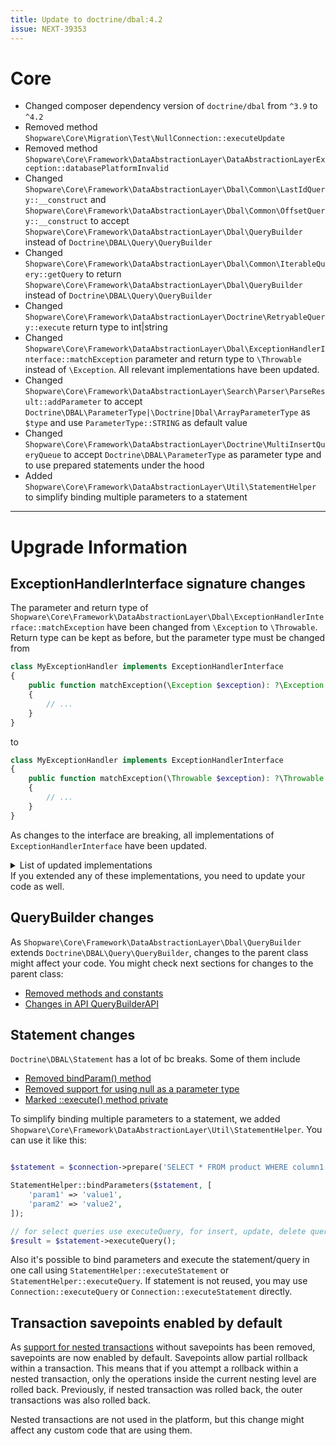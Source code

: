 ```yaml
---
title: Update to doctrine/dbal:4.2
issue: NEXT-39353
---
```

# Core
* Changed composer dependency version of `doctrine/dbal` from `^3.9` to `^4.2`
* Removed method `Shopware\Core\Migration\Test\NullConnection::executeUpdate`
* Removed method `Shopware\Core\Framework\DataAbstractionLayer\DataAbstractionLayerException::databasePlatformInvalid`
* Changed `Shopware\Core\Framework\DataAbstractionLayer\Dbal\Common\LastIdQuery::__construct` and `Shopware\Core\Framework\DataAbstractionLayer\Dbal\Common\OffsetQuery::__construct` to accept `Shopware\Core\Framework\DataAbstractionLayer\Dbal\QueryBuilder` instead of `Doctrine\DBAL\Query\QueryBuilder`
* Changed `Shopware\Core\Framework\DataAbstractionLayer\Dbal\Common\IterableQuery::getQuery` to return `Shopware\Core\Framework\DataAbstractionLayer\Dbal\QueryBuilder` instead of `Doctrine\DBAL\Query\QueryBuilder`
* Changed `Shopware\Core\Framework\DataAbstractionLayer\Doctrine\RetryableQuery::execute` return type to int|string
* Changed `Shopware\Core\Framework\DataAbstractionLayer\Dbal\ExceptionHandlerInterface::matchException` parameter and return type to `\Throwable` instead of `\Exception`. All relevant implementations have been updated.
* Changed `Shopware\Core\Framework\DataAbstractionLayer\Search\Parser\ParseResult::addParameter` to accept `Doctrine\DBAL\ParameterType|\Doctrine|Dbal\ArrayParameterType` as `$type` and use `ParameterType::STRING` as default value
* Changed `Shopware\Core\Framework\DataAbstractionLayer\Doctrine\MultiInsertQueryQueue` to accept `Doctrine\DBAL\ParameterType` as parameter type and to use prepared statements under the hood
* Added `Shopware\Core\Framework\DataAbstractionLayer\Util\StatementHelper` to simplify binding multiple parameters to a statement

___
# Upgrade Information

## ExceptionHandlerInterface signature changes

The parameter and return type of `Shopware\Core\Framework\DataAbstractionLayer\Dbal\ExceptionHandlerInterface::matchException` have been changed from `\Exception` to `\Throwable`. Return type can be kept as before, but the parameter type must be changed from
```php
class MyExceptionHandler implements ExceptionHandlerInterface
{
    public function matchException(\Exception $exception): ?\Exception
    {
        // ...
    }
}
```
to
```php
class MyExceptionHandler implements ExceptionHandlerInterface
{
    public function matchException(\Throwable $exception): ?\Throwable
    {
        // ...
    }
}
```
As changes to the interface are breaking, all implementations of `ExceptionHandlerInterface` have been updated.
<details>
 <summary>List of updated implementations</summary>

 * `Shopware\Core\System\Language\LanguageExceptionHandler`
 * `Shopware\Core\System\SalesChannel\SalesChannelExceptionHandler`
 * `Shopware\Core\Content\Product\DataAbstractionLayer\ProductExceptionHandler`
 * `Shopware\Core\Content\Product\SalesChannel\Sorting\ProductSortingExceptionHandler`
 * `Shopware\Core\Content\Product\Aggregate\ProductConfiguratorSetting\ProductConfiguratorSettingExceptionHandler`
 * `Shopware\Core\Content\Product\Aggregate\ProductSearchConfig\ProductSearchConfigExceptionHandler`
 * `Shopware\Core\Content\Product\Aggregate\ProductSearchConfigField\ProductSearchConfigFieldExceptionHandler`
 * `Shopware\Core\Content\ProductExport\DataAbstractionLayer\ProductExportExceptionHandler`
 * `Shopware\Core\Content\Category\DataAbstractionLayer\CategoryNonExistentExceptionHandler`
 * `Shopware\Core\Content\Newsletter\NewsletterExceptionHandler`
 * `Shopware\Core\Framework\DataAbstractionLayer\TechnicalNameExceptionHandler`
 * `Shopware\Core\Checkout\Customer\DataAbstractionLayer\CustomerWishlistProductExceptionHandler`
 * `Shopware\Core\Checkout\Shipping\Aggregate\ShippingMethodPrice\ShippingMethodPriceExceptionHandler`
 * `Shopware\Core\Checkout\Order\OrderExceptionHandler`
</details>
If you extended any of these implementations, you need to update your code as well.

## QueryBuilder changes
As `Shopware\Core\Framework\DataAbstractionLayer\Dbal\QueryBuilder` extends `Doctrine\DBAL\Query\QueryBuilder`, changes to the parent class might affect your code.
You might check next sections for changes to the parent class:

 * [Removed methods and constants](https://github.com/doctrine/dbal/blob/4.2.x/UPGRADE.md#bc-break-removed-querybuilder-methods-and-contstants)
 * [Changes in API QueryBuilderAPI](https://github.com/doctrine/dbal/blob/4.2.x/UPGRADE.md#bc-break-changes-in-the-querybuilder-api)

## Statement changes
`Doctrine\DBAL\Statement` has a lot of bc breaks. Some of them include
 * [Removed bindParam() method](https://github.com/doctrine/dbal/blob/4.2.x/UPGRADE.md#bc-break-removed-wrapper--and-driver-level-statementbindparam-methods)
 * [Removed support for using null as a parameter type](https://github.com/doctrine/dbal/blob/4.2.x/UPGRADE.md#bc-break-removed-support-for-using-null-as-prepared-statement-parameter-type)
 * [Marked ::execute() method private](https://github.com/doctrine/dbal/blob/4.2.x/UPGRADE.md#bc-break-statementexecute-marked-private)

To simplify binding multiple parameters to a statement, we added `Shopware\Core\Framework\DataAbstractionLayer\Util\StatementHelper`. You can use it like this:
```php

$statement = $connection->prepare('SELECT * FROM product WHERE column1 = :param1 AND column2 = :param2');

StatementHelper::bindParameters($statement, [
    'param1' => 'value1',
    'param2' => 'value2',
]);

// for select queries use executeQuery, for insert, update, delete queries use executeStatement
$result = $statement->executeQuery();
```
Also it's possible to bind parameters and execute the statement/query in one call using `StatementHelper::executeStatement` or `StatementHelper::executeQuery`.
If statement is not reused, you may use `Connection::executeQuery` or `Connection::executeStatement` directly.

## Transaction savepoints enabled by default
As [support for nested transactions](https://github.com/doctrine/dbal/blob/4.2.x/UPGRADE.md#bc-break-remove-support-for-transaction-nesting-without-savepoints) without savepoints has been removed, savepoints are now enabled by default.
Savepoints allow partial rollback within a transaction. This means that if you attempt a rollback within a nested transaction, only the operations inside the current nesting level are rolled back.  Previously, if nested transaction was rolled back, the outer transactions was also rolled back.

Nested transactions are not used in the platform, but this change might affect any custom code that are using them.
